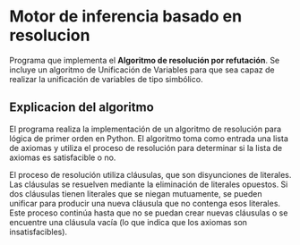 # Motor de inferencia basado en resolucion
 
Programa que implementa el **Algoritmo de resolución por refutación**.
Se incluye un algoritmo de Unificación de Variables para que sea capaz de realizar la unificación de variables de tipo simbólico.

## Explicacion del algoritmo
El programa realiza la implementación de un algoritmo de resolución para lógica de primer orden en Python. El algoritmo toma como entrada una lista de axiomas y utiliza el proceso de resolución para determinar si la lista de axiomas es satisfacible o no.

El proceso de resolución utiliza cláusulas, que son disyunciones de literales. Las cláusulas se resuelven mediante la eliminación de literales opuestos. Si dos cláusulas tienen literales que se niegan mutuamente, se pueden unificar para producir una nueva cláusula que no contenga esos literales. Este proceso continúa hasta que no se puedan crear nuevas cláusulas o se encuentre una cláusula vacía (lo que indica que los axiomas son insatisfacibles).
